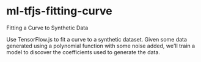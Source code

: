 # ml-tfjs-fitting-curve
Fitting a Curve to Synthetic Data

Use TensorFlow.js to fit a curve to a synthetic dataset. Given some data generated using a polynomial function with some noise added, we'll train a model to discover the coefficients used to generate the data.
